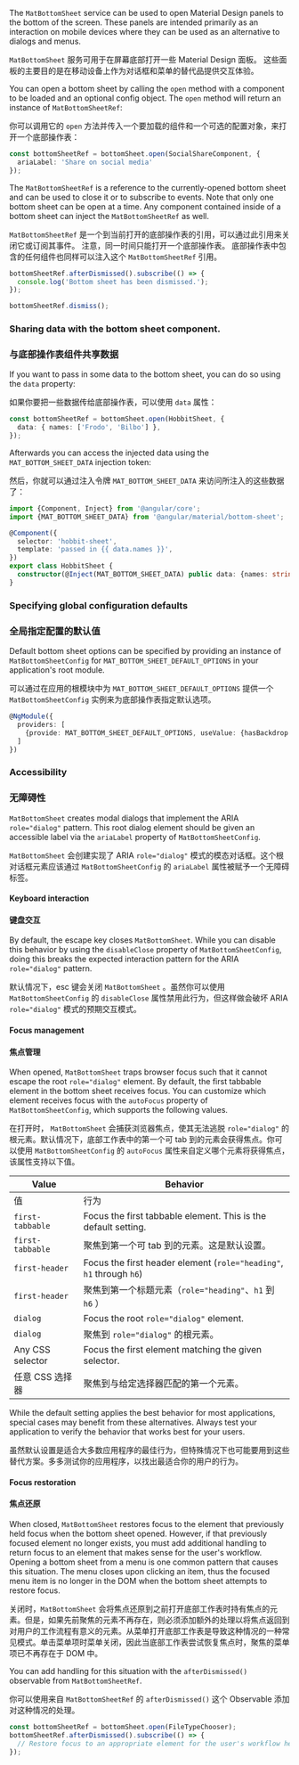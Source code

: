 The `MatBottomSheet` service can be used to open Material Design panels to the bottom of the screen.
These panels are intended primarily as an interaction on mobile devices where they can be used as an
alternative to dialogs and menus.

`MatBottomSheet` 服务可用于在屏幕底部打开一些 Material Design 面板。
这些面板的主要目的是在移动设备上作为对话框和菜单的替代品提供交互体验。

<!-- example(bottom-sheet-overview) -->

You can open a bottom sheet by calling the `open` method with a component to be loaded and an
optional config object. The `open` method will return an instance of `MatBottomSheetRef`:

你可以调用它的 `open` 方法并传入一个要加载的组件和一个可选的配置对象，来打开一个底部操作表：

```ts
const bottomSheetRef = bottomSheet.open(SocialShareComponent, {
  ariaLabel: 'Share on social media'
});
```

The `MatBottomSheetRef` is a reference to the currently-opened bottom sheet and can be used to close
it or to subscribe to events. Note that only one bottom sheet can be open at a time. Any component
contained inside of a bottom sheet can inject the `MatBottomSheetRef` as well.

`MatBottomSheetRef` 是一个到当前打开的底部操作表的引用，可以通过此引用来关闭它或订阅其事件。
注意，同一时间只能打开一个底部操作表。
底部操作表中包含的任何组件也同样可以注入这个 `MatBottomSheetRef` 引用。

```ts
bottomSheetRef.afterDismissed().subscribe(() => {
  console.log('Bottom sheet has been dismissed.');
});

bottomSheetRef.dismiss();
```

### Sharing data with the bottom sheet component.

### 与底部操作表组件共享数据

If you want to pass in some data to the bottom sheet, you can do so using the `data` property:

如果你要把一些数据传给底部操作表，可以使用 `data` 属性：

```ts
const bottomSheetRef = bottomSheet.open(HobbitSheet, {
  data: { names: ['Frodo', 'Bilbo'] },
});
```

Afterwards you can access the injected data using the `MAT_BOTTOM_SHEET_DATA` injection token:

然后，你就可以通过注入令牌 `MAT_BOTTOM_SHEET_DATA` 来访问所注入的这些数据了：

```ts
import {Component, Inject} from '@angular/core';
import {MAT_BOTTOM_SHEET_DATA} from '@angular/material/bottom-sheet';

@Component({
  selector: 'hobbit-sheet',
  template: 'passed in {{ data.names }}',
})
export class HobbitSheet {
  constructor(@Inject(MAT_BOTTOM_SHEET_DATA) public data: {names: string[]}) { }
}
```

### Specifying global configuration defaults

### 全局指定配置的默认值

Default bottom sheet options can be specified by providing an instance of `MatBottomSheetConfig`
for `MAT_BOTTOM_SHEET_DEFAULT_OPTIONS` in your application's root module.

可以通过在应用的根模块中为 `MAT_BOTTOM_SHEET_DEFAULT_OPTIONS` 提供一个 `MatBottomSheetConfig` 实例来为底部操作表指定默认选项。

```ts
@NgModule({
  providers: [
    {provide: MAT_BOTTOM_SHEET_DEFAULT_OPTIONS, useValue: {hasBackdrop: false}}
  ]
})
```

### Accessibility

### 无障碍性

`MatBottomSheet` creates modal dialogs that implement the ARIA `role="dialog"` pattern. This root
dialog element should be given an accessible label via the `ariaLabel` property of
`MatBottomSheetConfig`.

`MatBottomSheet` 会创建实现了 ARIA `role="dialog"` 模式的模态对话框。这个根对话框元素应该通过 `MatBottomSheetConfig` 的 `ariaLabel` 属性被赋予一个无障碍标签。

#### Keyboard interaction

#### 键盘交互

By default, the escape key closes `MatBottomSheet`. While you can disable this behavior by using
the `disableClose` property of `MatBottomSheetConfig`, doing this breaks the expected interaction
pattern for the ARIA `role="dialog"` pattern.

默认情况下，esc 键会关闭 `MatBottomSheet` 。虽然你可以使用 `MatBottomSheetConfig` 的 `disableClose` 属性禁用此行为，但这样做会破坏 ARIA `role="dialog"` 模式的预期交互模式。

#### Focus management

#### 焦点管理

When opened, `MatBottomSheet` traps browser focus such that it cannot escape the root
`role="dialog"` element. By default, the first tabbable element in the bottom sheet receives focus.
You can customize which element receives focus with the `autoFocus` property of
`MatBottomSheetConfig`, which supports the following values.

在打开时， `MatBottomSheet` 会捕获浏览器焦点，使其无法逃脱 `role="dialog"` 的根元素。默认情况下，底部工作表中的第一个可 tab 到的元素会获得焦点。你可以使用 `MatBottomSheetConfig` 的 `autoFocus` 属性来自定义哪个元素将获得焦点，该属性支持以下值。

| Value            | Behavior                                                             |
| ---------------- | -------------------------------------------------------------------- |
| 值               | 行为                                                                 |
| `first-tabbable` | Focus the first tabbable element. This is the default setting.       |
| `first-tabbable` | 聚焦到第一个可 tab 到的元素。这是默认设置。                          |
| `first-header`   | Focus the first header element (`role="heading"`, `h1` through `h6`) |
| `first-header`   | 聚焦到第一个标题元素（`role="heading"`、`h1` 到 `h6` ）              |
| `dialog`         | Focus the root `role="dialog"` element.                              |
| `dialog`         | 聚焦到 `role="dialog"` 的根元素。                                    |
| Any CSS selector | Focus the first element matching the given selector.                 |
| 任意 CSS 选择器  | 聚焦到与给定选择器匹配的第一个元素。                                 |

While the default setting applies the best behavior for most applications, special cases may benefit
from these alternatives. Always test your application to verify the behavior that works best for
your users.

虽然默认设置是适合大多数应用程序的最佳行为，但特殊情况下也可能要用到这些替代方案。多多测试你的应用程序，以找出最适合你的用户的行为。

#### Focus restoration

#### 焦点还原

When closed, `MatBottomSheet` restores focus to the element that previously held focus when the
bottom sheet opened. However, if that previously focused element no longer exists, you must
add additional handling to return focus to an element that makes sense for the user's workflow.
Opening a bottom sheet from a menu is one common pattern that causes this situation. The menu
closes upon clicking an item, thus the focused menu item is no longer in the DOM when the bottom
sheet attempts to restore focus.

关闭时，`MatBottomSheet` 会将焦点还原到之前打开底部工作表时持有焦点的元素。但是，如果先前聚焦的元素不再存在，则必须添加额外的处理以将焦点返回到对用户的工作流程有意义的元素。从菜单打开底部工作表是导致这种情况的一种常见模式。单击菜单项时菜单关闭，因此当底部工作表尝试恢复焦点时，聚焦的菜单项已不再存在于 DOM 中。

You can add handling for this situation with the `afterDismissed()` observable from
`MatBottomSheetRef`.

你可以使用来自 `MatBottomSheetRef` 的 `afterDismissed()` 这个 Observable 添加对这种情况的处理。

```typescript
const bottomSheetRef = bottomSheet.open(FileTypeChooser);
bottomSheetRef.afterDismissed().subscribe(() => {
  // Restore focus to an appropriate element for the user's workflow here.
});
```
